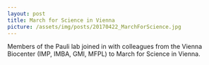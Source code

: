 ```yaml
---
layout: post
title: March for Science in Vienna
picture: /assets/img/posts/20170422_MarchForScience.jpg
---
```

Members of the Pauli lab joined in with colleagues from the Vienna Biocenter
(IMP, IMBA, GMI, MFPL) to March for Science in Vienna.
